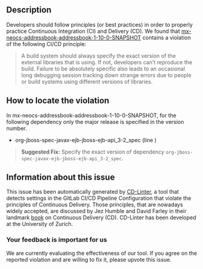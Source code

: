 
## Description
Developers should follow principles (or best practices) in order to properly practice Continuous Integration (CI) and Delivery (CD).
We found that [mx-neocs-addressbook-addressbook-1-10-0-SNAPSHOT](https://gitlab.com/neo-cs/addressbook/blob/master/.gitlab-ci.yml) contains a violation of the following CI/CD principle:

> A build system should always specify the exact version of the external libraries that is using.
If not, developers can’t reproduce the build. Failure to be absolutely specific also leads to an occasional long debugging session tracking down strange errors due to people or build systems using different versions of libraries.

## How to locate the violation

In mx-neocs-addressbook-addressbook-1-10-0-SNAPSHOT, for the following dependency only the major release is specified in the version number.

* org-jboss-spec-javax-ejb-jboss-ejb-api_3-2_spec (line )

> **Suggested Fix:** Specify the exact version of dependency `org-jboss-spec-javax-ejb-jboss-ejb-api_3-2_spec`.

## Information about this issue

This issue has been automatically generated by [CD-Linter](https://gitlab.com/Jancso/configuration-analytics), a tool that detects settings in the GitLab CI/CD Pipeline Configuration that violate the principles of Continuous Delivery. Those principles, that are nowadays widely accepted, are discussed by Jez Humble and David Farley in their landmark [book](https://www.oreilly.com/library/view/continuous-delivery-reliable/9780321670250/) on Continuous Delivery (CD). CD-Linter has been developed at the University of Zurich.

### Your feedback is important for us
We are currently evaluating the effectiveness of our tool. If you agree on the reported violation and are willing to fix it, please upvote this issue.